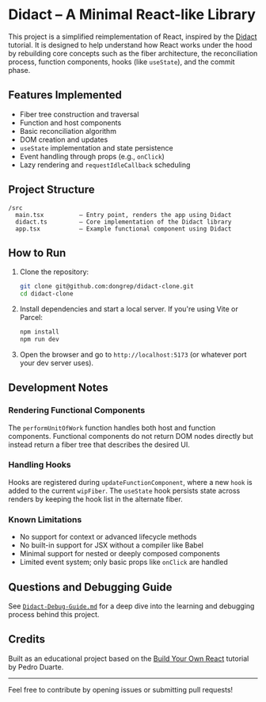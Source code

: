 # Didact – A Minimal React-like Library

This project is a simplified reimplementation of React, inspired by the [Didact](https://pomb.us/build-your-own-react/) tutorial. It is designed to help understand how React works under the hood by rebuilding core concepts such as the fiber architecture, the reconciliation process, function components, hooks (like `useState`), and the commit phase.

## Features Implemented

- Fiber tree construction and traversal
- Function and host components
- Basic reconciliation algorithm
- DOM creation and updates
- `useState` implementation and state persistence
- Event handling through props (e.g., `onClick`)
- Lazy rendering and `requestIdleCallback` scheduling

## Project Structure

```
/src
  main.tsx          – Entry point, renders the app using Didact
  didact.ts         – Core implementation of the Didact library
  app.tsx           – Example functional component using Didact
```

## How to Run

1. Clone the repository:
   ```bash
   git clone git@github.com:dongrep/didact-clone.git
   cd didact-clone
   ```

2. Install dependencies and start a local server. If you're using Vite or Parcel:
   ```bash
   npm install
   npm run dev
   ```

3. Open the browser and go to `http://localhost:5173` (or whatever port your dev server uses).

## Development Notes

### Rendering Functional Components

The `performUnitOfWork` function handles both host and function components. Functional components do not return DOM nodes directly but instead return a fiber tree that describes the desired UI.

### Handling Hooks

Hooks are registered during `updateFunctionComponent`, where a new `hook` is added to the current `wipFiber`. The `useState` hook persists state across renders by keeping the hook list in the alternate fiber.

### Known Limitations

- No support for context or advanced lifecycle methods
- No built-in support for JSX without a compiler like Babel
- Minimal support for nested or deeply composed components
- Limited event system; only basic props like `onClick` are handled

## Questions and Debugging Guide

See [`Didact-Debug-Guide.md`](./Didact-Debug-Guide.md) for a deep dive into the learning and debugging process behind this project.

## Credits

Built as an educational project based on the [Build Your Own React](https://pomb.us/build-your-own-react/) tutorial by Pedro Duarte.

---
Feel free to contribute by opening issues or submitting pull requests!